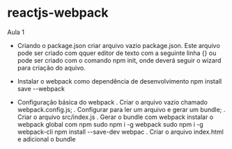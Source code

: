 # reactjs-webpack

Aula 1
- Criando o package.json
    criar arquivo vazio package.json. Este arquivo pode ser criado com qquer editor de texto com a seguinte linha
    {}
    ou pode ser criado com o comando npm init, onde deverá seguir o wizard para criação do aquivo.

- Instalar o webpack como dependência de desenvolvimento
npm install save --webpack

- Configuração básica do webpack
    . Criar o arquivo vazio chamado webpack.config.js;
    . Configurar para ler um arquivo e gerar um bundle;
    . Criar o arquivo src/index.js
    . Gerar o bundle com webpack
        instalar o webpack global com npm
            sudo npm i -g webpack
            sudo npm i -g webpack-cli
            npm install --save-dev webpac
    . Criar o arquivo index.html e adicional o bundle
    

